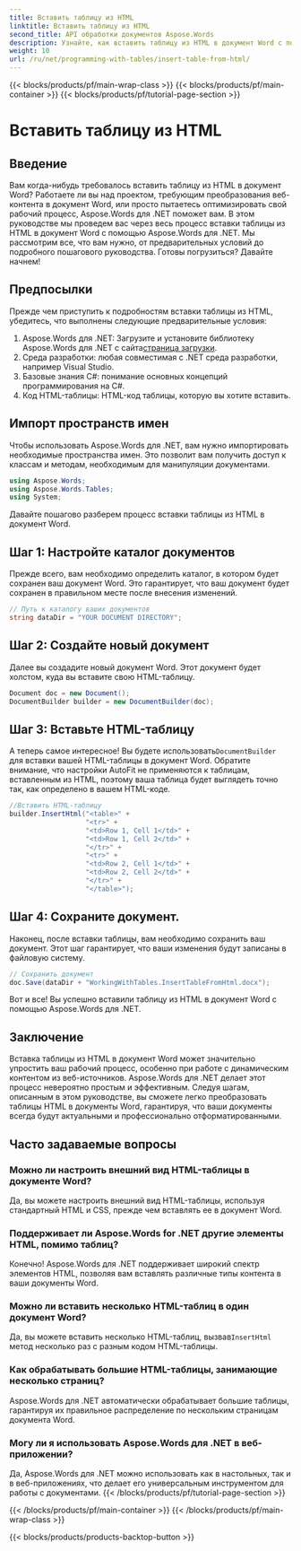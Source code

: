 ```yaml
---
title: Вставить таблицу из HTML
linktitle: Вставить таблицу из HTML
second_title: API обработки документов Aspose.Words
description: Узнайте, как вставить таблицу из HTML в документ Word с помощью Aspose.Words для .NET. Следуйте нашему подробному руководству для бесшовной интеграции документов.
weight: 10
url: /ru/net/programming-with-tables/insert-table-from-html/
---
```


{{< blocks/products/pf/main-wrap-class >}}
{{< blocks/products/pf/main-container >}}
{{< blocks/products/pf/tutorial-page-section >}}

# Вставить таблицу из HTML

## Введение

Вам когда-нибудь требовалось вставить таблицу из HTML в документ Word? Работаете ли вы над проектом, требующим преобразования веб-контента в документ Word, или просто пытаетесь оптимизировать свой рабочий процесс, Aspose.Words для .NET поможет вам. В этом руководстве мы проведем вас через весь процесс вставки таблицы из HTML в документ Word с помощью Aspose.Words для .NET. Мы рассмотрим все, что вам нужно, от предварительных условий до подробного пошагового руководства. Готовы погрузиться? Давайте начнем!

## Предпосылки

Прежде чем приступить к подробностям вставки таблицы из HTML, убедитесь, что выполнены следующие предварительные условия:

1.  Aspose.Words для .NET: Загрузите и установите библиотеку Aspose.Words для .NET с сайта[страница загрузки](https://releases.aspose.com/words/net/).
2. Среда разработки: любая совместимая с .NET среда разработки, например Visual Studio.
3. Базовые знания C#: понимание основных концепций программирования на C#.
4. Код HTML-таблицы: HTML-код таблицы, которую вы хотите вставить.

## Импорт пространств имен

Чтобы использовать Aspose.Words для .NET, вам нужно импортировать необходимые пространства имен. Это позволит вам получить доступ к классам и методам, необходимым для манипуляции документами.

```csharp
using Aspose.Words;
using Aspose.Words.Tables;
using System;
```

Давайте пошагово разберем процесс вставки таблицы из HTML в документ Word.

## Шаг 1: Настройте каталог документов

Прежде всего, вам необходимо определить каталог, в котором будет сохранен ваш документ Word. Это гарантирует, что ваш документ будет сохранен в правильном месте после внесения изменений.

```csharp
// Путь к каталогу ваших документов
string dataDir = "YOUR DOCUMENT DIRECTORY";
```

## Шаг 2: Создайте новый документ

Далее вы создадите новый документ Word. Этот документ будет холстом, куда вы вставите свою HTML-таблицу.

```csharp
Document doc = new Document();
DocumentBuilder builder = new DocumentBuilder(doc);
```

## Шаг 3: Вставьте HTML-таблицу

 А теперь самое интересное! Вы будете использовать`DocumentBuilder` для вставки вашей HTML-таблицы в документ Word. Обратите внимание, что настройки AutoFit не применяются к таблицам, вставленным из HTML, поэтому ваша таблица будет выглядеть точно так, как определено в вашем HTML-коде.

```csharp
//Вставить HTML-таблицу
builder.InsertHtml("<table>" +
                   "<tr>" +
                   "<td>Row 1, Cell 1</td>" +
                   "<td>Row 1, Cell 2</td>" +
                   "</tr>" +
                   "<tr>" +
                   "<td>Row 2, Cell 1</td>" +
                   "<td>Row 2, Cell 2</td>" +
                   "</tr>" +
                   "</table>");
```

## Шаг 4: Сохраните документ.

Наконец, после вставки таблицы, вам необходимо сохранить ваш документ. Этот шаг гарантирует, что ваши изменения будут записаны в файловую систему.

```csharp
// Сохранить документ
doc.Save(dataDir + "WorkingWithTables.InsertTableFromHtml.docx");
```

Вот и все! Вы успешно вставили таблицу из HTML в документ Word с помощью Aspose.Words для .NET.

## Заключение

Вставка таблицы из HTML в документ Word может значительно упростить ваш рабочий процесс, особенно при работе с динамическим контентом из веб-источников. Aspose.Words для .NET делает этот процесс невероятно простым и эффективным. Следуя шагам, описанным в этом руководстве, вы сможете легко преобразовать таблицы HTML в документы Word, гарантируя, что ваши документы всегда будут актуальными и профессионально отформатированными.

## Часто задаваемые вопросы

### Можно ли настроить внешний вид HTML-таблицы в документе Word?
Да, вы можете настроить внешний вид HTML-таблицы, используя стандартный HTML и CSS, прежде чем вставлять ее в документ Word.

### Поддерживает ли Aspose.Words for .NET другие элементы HTML, помимо таблиц?
Конечно! Aspose.Words для .NET поддерживает широкий спектр элементов HTML, позволяя вам вставлять различные типы контента в ваши документы Word.

### Можно ли вставить несколько HTML-таблиц в один документ Word?
 Да, вы можете вставить несколько HTML-таблиц, вызвав`InsertHtml` метод несколько раз с разным кодом HTML-таблицы.

### Как обрабатывать большие HTML-таблицы, занимающие несколько страниц?
Aspose.Words для .NET автоматически обрабатывает большие таблицы, гарантируя их правильное распределение по нескольким страницам документа Word.

### Могу ли я использовать Aspose.Words для .NET в веб-приложении?
Да, Aspose.Words для .NET можно использовать как в настольных, так и в веб-приложениях, что делает его универсальным инструментом для работы с документами.
{{< /blocks/products/pf/tutorial-page-section >}}

{{< /blocks/products/pf/main-container >}}
{{< /blocks/products/pf/main-wrap-class >}}

{{< blocks/products/products-backtop-button >}}

